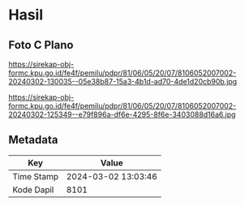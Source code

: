 # Hasil

## Foto C Plano

https://sirekap-obj-formc.kpu.go.id/fe4f/pemilu/pdpr/81/06/05/20/07/8106052007002-20240302-130035--05e38b87-15a3-4b1d-ad70-4de1d20cb90b.jpg

https://sirekap-obj-formc.kpu.go.id/fe4f/pemilu/pdpr/81/06/05/20/07/8106052007002-20240302-125349--e79f896a-df6e-4295-8f6e-3403088d16a6.jpg


## Metadata

| Key        | Value               |
| ---------- | ------------------- |
| Time Stamp | 2024-03-02 13:03:46 |
| Kode Dapil | 8101                |




